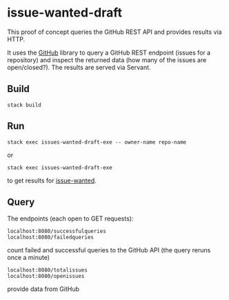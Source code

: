 # issue-wanted-draft
This proof of concept queries the GitHub REST API and provides results via HTTP.

It uses the [GitHub](https://github.com/phadej/github) library to query a GitHub REST endpoint (issues for a repository) and inspect the returned data (how many of the issues are open/closed?). The results are served via Servant.

## Build
```
stack build
```

## Run
```
stack exec issues-wanted-draft-exe -- owner-name repo-name
```
or
```
stack exec issues-wanted-draft-exe
```
to get results for [issue-wanted](https://github.com/kowainik/issue-wanted).

## Query
The endpoints (each open to GET requests):
```
localhost:8080/successfulqueries
localhost:8080/failedqueries
```
count failed and successful queries to the GitHub API (the query reruns once a minute)
```
localhost:8080/totalissues
localhost:8080/openissues
```
provide data from GitHub